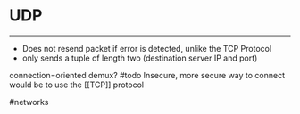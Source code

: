 # UDP
---
- Does not resend packet if error is detected, unlike the TCP Protocol
- only sends a tuple of length two (destination server IP and port)

connection=oriented demux? #todo
Insecure, more secure way to connect would be to use the [[TCP]] protocol

#networks 
